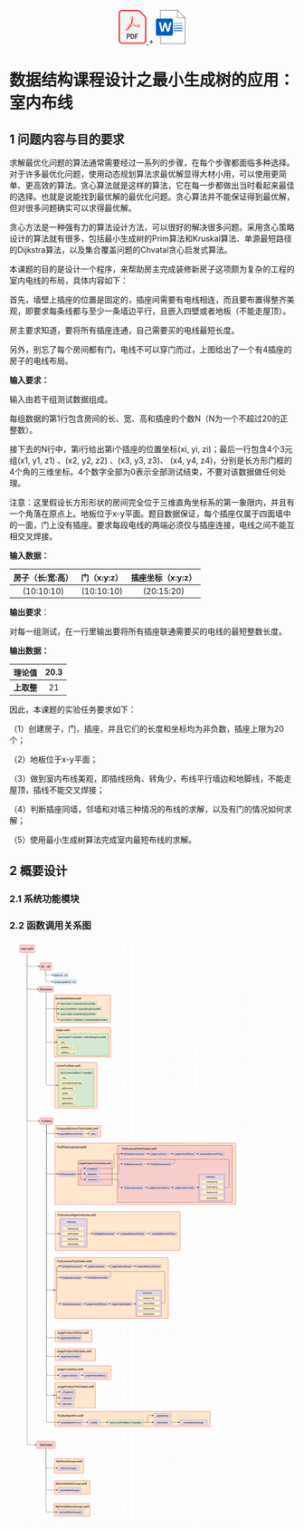 <p align="center">
    <a href="https://github.com/seingshinlee/data-structure-course-design/raw/beta/docs/3_28_%E6%9D%8E%E8%83%9C%E6%AC%A3_%E6%9C%80%E5%B0%8F%E7%94%9F%E6%88%90%E6%A0%91%E7%9A%84%E5%BA%94%E7%94%A8%EF%BC%9A%E5%AE%A4%E5%86%85%E5%B8%83%E7%BA%BF.pdf">
        <img src="./assets/downloads/pdf.svg" height="60">
    </a>
    +
    <a href="https://github.com/seingshinlee/data-structure-course-design/raw/beta/docs/3_28_%E6%9D%8E%E8%83%9C%E6%AC%A3_%E6%9C%80%E5%B0%8F%E7%94%9F%E6%88%90%E6%A0%91%E7%9A%84%E5%BA%94%E7%94%A8%EF%BC%9A%E5%AE%A4%E5%86%85%E5%B8%83%E7%BA%BF.docx">
        <img src="./assets/downloads/docx.svg" height="60">
    </a>
</p>

# 数据结构课程设计之最小生成树的应用：室内布线

## 1 问题内容与目的要求

求解最优化问题的算法通常需要经过一系列的步骤，在每个步骤都面临多种选择。对于许多最优化问题，使用动态规划算法求最优解显得大材小用，可以使用更简单、更高效的算法。贪心算法就是这样的算法，它在每一步都做出当时看起来最佳的选择。也就是说能找到最优解的最优化问题。贪心算法并不能保证得到最优解，但对很多问题确实可以求得最优解。

贪心方法是一种强有力的算法设计方法，可以很好的解决很多问题。采用贪心策略设计的算法就有很多，包括最小生成树的Prim算法和Kruskal算法、单源最短路径的Dijkstra算法，以及集合覆盖问题的Chvatal贪心启发式算法。

本课题的目的是设计一个程序，来帮助房主完成装修新房子这项颇为复杂的工程的室内电线的布局，具体内容如下：

首先，墙壁上插座的位置是固定的，插座间需要有电线相连，而且要布置得整齐美观，即要求每条线都与至少一条墙边平行，且嵌入四壁或者地板（不能走屋顶）。

房主要求知道，要将所有插座连通，自己需要买的电线最短长度。

另外，别忘了每个房间都有门，电线不可以穿门而过，上图给出了一个有4插座的房子的电线布局。

**输入要求：**

输入由若干组测试数据组成。

每组数据的第1行包含房间的长、宽、高和插座的个数N（N为一个不超过20的正整数）。

接下去的N行中，第i行给出第i个插座的位置坐标(xi, yi, zi)；最后一行包含4个3元组(x1, y1, z1) 、(x2, y2, z2) 、(x3, y3, z3)、 (x4, y4, z4)，分别是长方形门框的4个角的三维坐标。4个数字全部为0表示全部测试结束，不要对该数据做任何处理。

注意：这里假设长方形形状的房间完全位于三维直角坐标系的第一象限内，并且有一个角落在原点上。地板位于x-y平面。题目数据保证，每个插座仅属于四面墙中的一面，门上没有插座。要求每段电线的两端必须仅与插座连接，电线之间不能互相交叉焊接。

**输入数据：**

| **房子（长:宽:高）** | **门（x:y:z）** | **插座坐标（x:y:z）** |
| :-: | :-: | :-: |
| (10:10:10) | (10:10:10) | (20:15:20) |

**输出要求**：

对每一组测试，在一行里输出要将所有插座联通需要买的电线的最短整数长度。

**输出数据：**

| **理论值** | 20.3 |
| :-: | :-: |
| **上取整** |  21  |

因此，本课题的实验任务要求如下：

（1）创建房子，门，插座，并且它们的长度和坐标均为非负数，插座上限为20个；

（2）地板位于x-y平面；

（3）做到室内布线美观，即插线拐角、转角少，布线平行墙边和地脚线，不能走屋顶，插线不能交叉焊接；

（4）判断插座同墙，邻墙和对墙三种情况的布线的求解，以及有门的情况如何求解；

（5）使用最小生成树算法完成室内最短布线的求解。

## 2 **概要设计**

### 2.1 **系统功能模块**

### 2.2 **函数调用关系图**

<img src="./assets/pictures/p04.png">